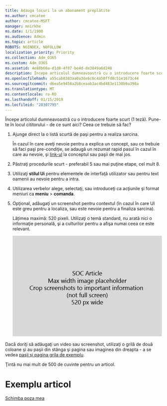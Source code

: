 ```yaml
---
title: Adauga locuri la un abonament preplătite
ms.author: cmcatee
author: cmcatee-MSFT
manager: mnirkhe
ms.date: 1/1/1900
ms.audience: Admin
ms.topic: article
ROBOTS: NOINDEX, NOFOLLOW
localization_priority: Priority
ms.collection: Adm_O365
ms.custom: Adm_O365
ms.assetid: 4e88b66a-d1d8-4f07-be4d-de3849a6d248
description: Începe articolul dumneavoastră cu o introducere foarte scurt (1 teză). Pune-te în locul cititorului - de ce sunt aici? Ceea ce trebuie să fac?
ms.openlocfilehash: a55cab0383aa0a3de6c6c4a50ffd8c51e1673c44
ms.sourcegitcommit: d6ea5e9458a2b8ceaab3ac4bd483e1130b9a398a
ms.translationtype: MT
ms.contentlocale: ro-RO
ms.lasthandoff: 01/15/2019
ms.locfileid: "28307795"
---
```

Începe articolul dumneavoastră cu o introducere foarte scurt (1 teză). Pune-te în locul cititorului - de ce sunt aici? Ceea ce trebuie să fac? 
  
1. Ajunge direct la o listă scurtă de paşi pentru a realiza sarcina.
    
    În cazul în care aveţi nevoie pentru a explica un concept, sau ce trebuie să faci paşi pre-condiţie, se adaugă un rezumat rapid pasul în cazul în care au nevoie, şi [link-ul](https://support.office.com/article/f37e7984-cf03-4fde-92d3-82970d7e241b.aspx) la conceptul sau paşii de mai jos. 
    
2. Păstraţi procedurile scurt - preferabil 5 sau mai puţine etape, cel mult 8.
    
3. Utilizaţi **stilul Ui** pentru elementele de interfaţă utilizator sau pentru text oamenii au nevoie pentru a intra. 
    
4. Utilizarea verbelor alege, selectaţi, sau introduceţi ca acţiunile şi format meniuri ca **meniu** \> **comanda**.
    
5. Opţional, adăugaţi un screenshot pentru contextul (în cazul în care UI este greu pentru a localiza, sau este nevoie pentru a finaliza sarcina).
    
    Lățimea maximă: 520 pixeli. Utilizaţi o temă standard, nu arată nici o informaţie personală, şi a culturilor pentru a afişa numai ceea ce este relevant. 
    
    ![Substituent - lățime maximă pentru arta de articolul SOC este 520 pixeli](media/7d43d3be-8658-4a5b-aa15-ed62a47a2b24.png)
  
Dacă doriţi să adăugaţi un video sau screenshot, utilizaţi o grilă de două coloane şi au paşii din stânga şi pagina sau imaginea din dreapta - a se vedea [paşii şi pagina grila de exemplu](https://support.office.com/article/14ce8e82-efa0-47f5-bb84-94f078db3dae.aspx). 
  
Ţintă nu mai mult de 500 de cuvinte pentru un articol.
  
# <a name="example-article"></a>Exemplu articol

[Schimba poza mea](https://support.office.com/article/555376e0-1fca-49ba-8434-307a0525c767.aspx)
  

